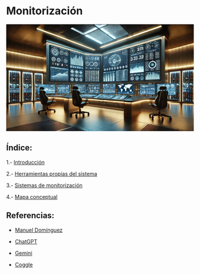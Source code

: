 # Monitorización
![monitorizacion.png](/img/monitorizacion.png)

## Índice:

1.- [Introducción](/md/introduccion.md)

2.- [Herramientas propias del sistema](/md/herramientas.md)

3.- [Sistemas de monitorización](/md/sistemas.md)

4.- [Mapa conceptual](/md/mapa.md)

## Referencias:

- [Manuel Domínguez](https://github.com/mftienda)

- [ChatGPT](https://chatgpt.com/)

- [Gemini](https://gemini.google.com/app)

- [Coggle](https://coggle.it/)
